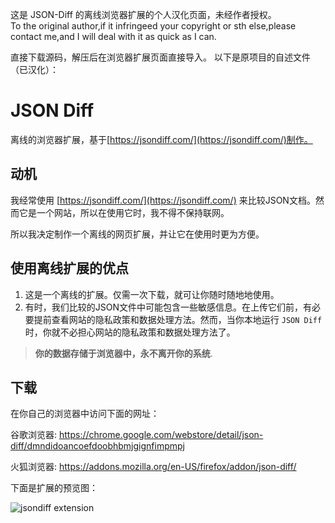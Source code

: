 这是 JSON-Diff 的离线浏览器扩展的个人汉化页面，未经作者授权。  
To the original author,if it infringeed your copyright or sth else,please contact me,and I will deal with it as quick as I can.  

直接下载源码，解压后在浏览器扩展页面直接导入。
以下是原项目的自述文件（已汉化）：

# JSON Diff

离线的浏览器扩展，基于[https://jsondiff.com/](https://jsondiff.com/)制作。

## 动机

我经常使用 [https://jsondiff.com/](https://jsondiff.com/) 来比较JSON文档。然而它是一个网站，所以在使用它时，我不得不保持联网。

所以我决定制作一个离线的网页扩展，并让它在使用时更为方便。

## 使用离线扩展的优点

1. 这是一个离线的扩展。仅需一次下载，就可让你随时随地地使用。
2. 有时，我们比较的JSON文件中可能包含一些敏感信息。在上传它们前，有必要提前查看网站的隐私政策和数据处理方法。然而，当你本地运行 `JSON Diff` 时，你就不必担心网站的隐私政策和数据处理方法了。
> **你的数据存储于浏览器中，永不离开你的系统**.

## 下载

在你自己的浏览器中访问下面的网址：

谷歌浏览器: https://chrome.google.com/webstore/detail/json-diff/dmndidoancoefdoobhbmjgignfimpmpj

火狐浏览器: https://addons.mozilla.org/en-US/firefox/addon/json-diff/

下面是扩展的预览图：

![jsondiff extension](extension.jpg)
